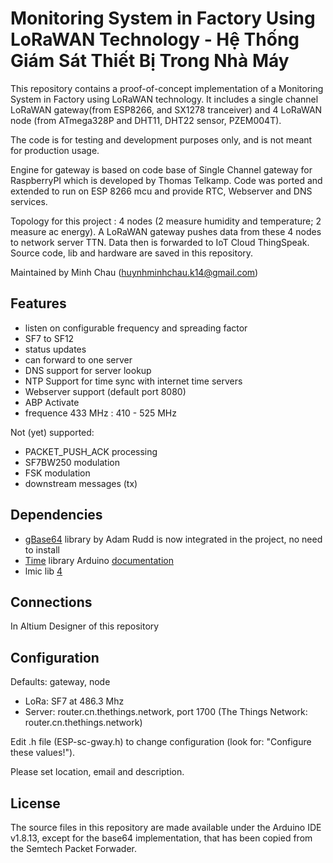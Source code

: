 Monitoring System in Factory Using LoRaWAN Technology - Hệ Thống Giám Sát Thiết Bị Trong Nhà Máy
==============================
This repository contains a proof-of-concept implementation of a Monitoring 
System in Factory using LoRaWAN technology. It includes a single channel 
LoRaWAN gateway(from ESP8266, and SX1278 tranceiver) and 4 LoRaWAN node
(from ATmega328P and DHT11, DHT22 sensor, PZEM004T).

The code is for testing and development purposes only, and is not meant 
for production usage. 

Engine for gateway is based on code base of Single Channel gateway for RaspberryPI
which is developed by Thomas Telkamp. Code was ported and extended to run
on ESP 8266 mcu and provide RTC, Webserver and DNS services.

Topology for this project : 4 nodes (2 measure humidity and temperature; 2 measure ac energy).
A LoRaWAN gateway pushes data from these 4 nodes to network server TTN. Data then is forwarded 
to IoT Cloud ThingSpeak. Source code, lib and hardware are saved in this repository.

Maintained by Minh Chau (huynhminhchau.k14@gmail.com)

Features
--------
- listen on configurable frequency and spreading factor
- SF7 to SF12
- status updates
- can forward to one server
- DNS support for server lookup
- NTP Support for time sync with internet time servers
- Webserver support (default port 8080)
- ABP Activate
- frequence 433 MHz : 410 - 525 MHz

Not (yet) supported:
- PACKET_PUSH_ACK processing
- SF7BW250 modulation
- FSK modulation
- downstream messages (tx)

Dependencies
------------

- [gBase64][1] library by Adam Rudd is now integrated in the project, no need to install
- [Time][2] library Arduino [documentation][3]
- lmic lib [4]

Connections
-----------
In Altium Designer of this repository


Configuration
-------------

Defaults: gateway, node

- LoRa:   SF7 at 486.3 Mhz
- Server: router.cn.thethings.network, port 1700  (The Things Network: router.cn.thethings.network)

Edit .h file (ESP-sc-gway.h) to change configuration (look for: "Configure these values!").

Please set location, email and description.

License
-------
The source files in this repository are made available under the Arduino IDE
v1.8.13, except for the base64 implementation, that has been
copied from the Semtech Packet Forwader.

[1]: https://github.com/adamvr/arduino-base64
[2]: https://github.com/PaulStoffregen/Time
[3]: http://playground.arduino.cc/code/time
[4]: https://github.com/HeThongGiamSatTrongNhaMay/LuanVanTotNghiep/tree/main/lib
